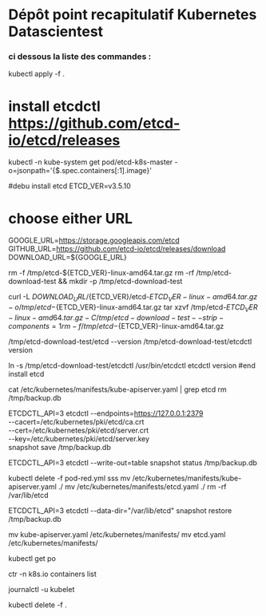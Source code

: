 # Dépôt point recapitulatif Kubernetes Datascientest

### ci dessous la liste des commandes :

kubectl apply -f .
# install etcdctl https://github.com/etcd-io/etcd/releases
kubectl -n kube-system get pod/etcd-k8s-master -o=jsonpath='{$.spec.containers[:1].image}'

#debu install etcd
ETCD_VER=v3.5.10

# choose either URL
GOOGLE_URL=https://storage.googleapis.com/etcd
GITHUB_URL=https://github.com/etcd-io/etcd/releases/download
DOWNLOAD_URL=${GOOGLE_URL}

rm -f /tmp/etcd-${ETCD_VER}-linux-amd64.tar.gz
rm -rf /tmp/etcd-download-test && mkdir -p /tmp/etcd-download-test

curl -L ${DOWNLOAD_URL}/${ETCD_VER}/etcd-${ETCD_VER}-linux-amd64.tar.gz -o /tmp/etcd-${ETCD_VER}-linux-amd64.tar.gz
tar xzvf /tmp/etcd-${ETCD_VER}-linux-amd64.tar.gz -C /tmp/etcd-download-test --strip-components=1
rm -f /tmp/etcd-${ETCD_VER}-linux-amd64.tar.gz

/tmp/etcd-download-test/etcd --version
/tmp/etcd-download-test/etcdctl version

ln -s /tmp/etcd-download-test/etcdctl /usr/bin/etcdctl
etcdctl version
#end install etcd




cat /etc/kubernetes/manifests/kube-apiserver.yaml | grep etcd
rm /tmp/backup.db



ETCDCTL_API=3 etcdctl --endpoints=https://127.0.0.1:2379 \
--cacert=/etc/kubernetes/pki/etcd/ca.crt \
--cert=/etc/kubernetes/pki/etcd/server.crt \
--key=/etc/kubernetes/pki/etcd/server.key \
snapshot save /tmp/backup.db

ETCDCTL_API=3 etcdctl --write-out=table snapshot status /tmp/backup.db

kubectl delete -f pod-red.yml
sss
mv /etc/kubernetes/manifests/kube-apiserver.yaml ./
mv /etc/kubernetes/manifests/etcd.yaml ./
rm -rf /var/lib/etcd

ETCDCTL_API=3 etcdctl --data-dir="/var/lib/etcd" snapshot restore /tmp/backup.db

mv kube-apiserver.yaml /etc/kubernetes/manifests/
mv etcd.yaml /etc/kubernetes/manifests/

kubectl get po

ctr -n k8s.io containers list

journalctl -u kubelet

kubectl delete -f .


